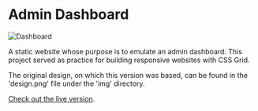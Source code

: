 # Admin Dashboard

![Dashboard](https://i.imgur.com/UGZtrEb.png)

A static website whose purpose is to emulate an admin dashboard. This project served as practice for building responsive websites with CSS Grid.

The original design, on which this version was based, can be found in the 'design.png' file under the 'img' directory.

[Check out the live version](https://heldersrvio.github.io/admin-dashboard/).
